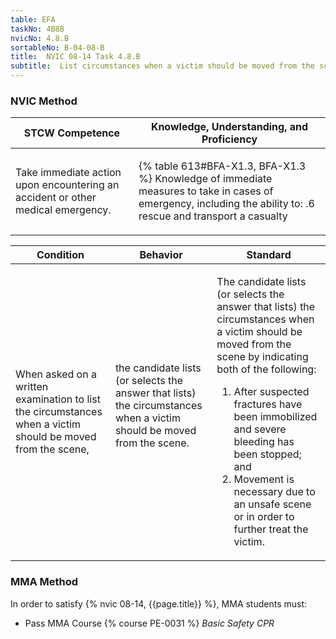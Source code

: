 ```yaml
---
table: EFA
taskNo: 4B8B
nvicNo: 4.8.B 
sortableNo: B-04-08-B
title:  NVIC 08-14 Task 4.8.B 
subtitle:  List circumstances when a victim should be moved from the scene (EFA)
---
```






### NVIC Method

<a style="display:none;" onclick="togglevisibility('nvic_methods')" >Show NVIC method.</a>

<div id='nvic_methods' class='show'>

<table>
<thead>
<tr>
<th class='forty'> STCW Competence </th>
<th class='sixty'> Knowledge, Understanding, and Proficiency </th>
</tr>
</thead>

<tbody>
<tr><td markdown='1'>

Take immediate action upon encountering an accident or other medical emergency.

</td><td markdown='1'>

{% table 613#BFA-X1.3, BFA-X1.3 %} Knowledge of immediate measures to take in cases of emergency, including the ability to:
.6  rescue and transport a casualty

</td></tr>


</tbody>
</table>


<table>
<thead>
<tr><th class='twenty'>  Condition </th><th class='twenty'> Behavior </th><th  class='sixty'>Standard </th></tr>
</thead>
<tbody >



<tr><td markdown='1'>

When asked on a written examination to list the circumstances when a victim should be moved from the scene,

</td><td markdown='1'>

the candidate lists (or selects the answer that lists) the circumstances when a victim should be moved from the scene.

<br>

<div class="tooltip" markdown='1'>



</div>


</td><td markdown='1'>

The candidate lists (or selects the answer that lists) the circumstances when a victim should be moved from the scene by indicating both of the following:
 
1.  After suspected fractures have been immobilized and severe bleeding has been stopped;  and 
2.  Movement is necessary due to an unsafe scene or in order to further treat the victim.

</td></tr>
</tbody>
</table>
</div>


### MMA Method

In order to satisfy  {% nvic 08-14, {{page.title}}  %}, MMA students must:

* Pass MMA Course {% course PE-0031 %}  *Basic Safety CPR*